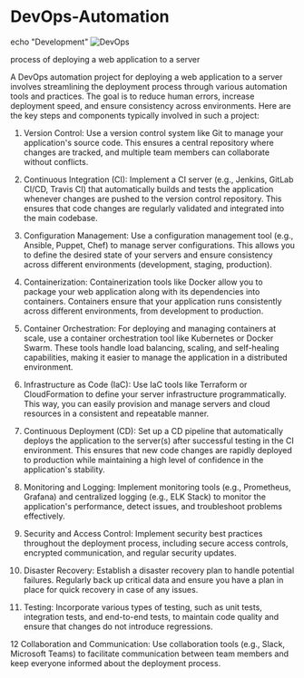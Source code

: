 # DevOps-Automation
echo "Development"
![DevOps](https://github.com/Technicalgrootboom/DevOps-Automation/assets/91704415/ddeb696e-e73c-402e-a637-c0f201e878cd)

process of deploying a web application to a server

A DevOps automation project for deploying a web application to a server involves streamlining the deployment process through various automation tools and practices. The goal is to reduce human errors, increase deployment speed, and ensure consistency across environments. Here are the key steps and components typically involved in such a project:

1. Version Control: Use a version control system like Git to manage your application's source code. This ensures a central repository where changes are tracked, and multiple team members can collaborate without conflicts.

2. Continuous Integration (CI): Implement a CI server (e.g., Jenkins, GitLab CI/CD, Travis CI) that automatically builds and tests the application whenever changes are pushed to the version control repository. This ensures that code changes are regularly validated and integrated into the main codebase.

3. Configuration Management: Use a configuration management tool (e.g., Ansible, Puppet, Chef) to manage server configurations. This allows you to define the desired state of your servers and ensure consistency across different environments (development, staging, production).

4. Containerization: Containerization tools like Docker allow you to package your web application along with its dependencies into containers. Containers ensure that your application runs consistently across different environments, from development to production.

5. Container Orchestration: For deploying and managing containers at scale, use a container orchestration tool like Kubernetes or Docker Swarm. These tools handle load balancing, scaling, and self-healing capabilities, making it easier to manage the application in a distributed environment.

6. Infrastructure as Code (IaC): Use IaC tools like Terraform or CloudFormation to define your server infrastructure programmatically. This way, you can easily provision and manage servers and cloud resources in a consistent and repeatable manner.

7. Continuous Deployment (CD): Set up a CD pipeline that automatically deploys the application to the server(s) after successful testing in the CI environment. This ensures that new code changes are rapidly deployed to production while maintaining a high level of confidence in the application's stability.

8. Monitoring and Logging: Implement monitoring tools (e.g., Prometheus, Grafana) and centralized logging (e.g., ELK Stack) to monitor the application's performance, detect issues, and troubleshoot problems effectively.

9. Security and Access Control: Implement security best practices throughout the deployment process, including secure access controls, encrypted communication, and regular security updates.

10. Disaster Recovery: Establish a disaster recovery plan to handle potential failures. Regularly back up critical data and ensure you have a plan in place for quick recovery in case of any issues.

11. Testing: Incorporate various types of testing, such as unit tests, integration tests, and end-to-end tests, to maintain code quality and ensure that changes do not introduce regressions.

12 Collaboration and Communication: Use collaboration tools (e.g., Slack, Microsoft Teams) to facilitate communication between team members and keep everyone informed about the deployment process.
